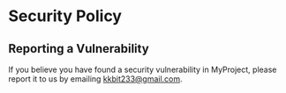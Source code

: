 # Security Policy

## Reporting a Vulnerability

If you believe you have found a security vulnerability in MyProject, please report it to us by emailing kkbit233@gmail.com.
